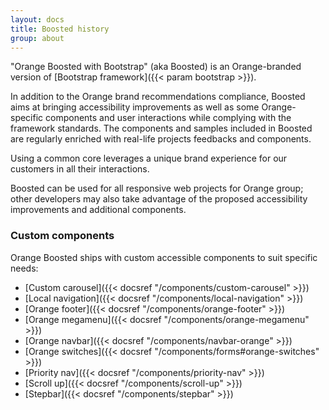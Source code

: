 ```yaml
---
layout: docs
title: Boosted history
group: about
---
```


"Orange Boosted with Bootstrap" (aka Boosted) is an Orange-branded version of [Bootstrap framework]({{< param bootstrap >}}).

In addition to the Orange brand recommendations compliance, Boosted aims at bringing accessibility improvements as well as some Orange-specific components and user interactions while complying with the framework standards. The components and  samples included in Boosted are regularly enriched with real-life projects feedbacks and components.

Using a common core leverages a unique brand experience for our customers in all their interactions.

Boosted can be used for all responsive web projects for Orange group; other developers may also take advantage of the proposed accessibility improvements and additional components.

### Custom components

Orange Boosted ships with custom accessible components to suit specific needs:

- [Custom carousel]({{< docsref "/components/custom-carousel" >}})
- [Local navigation]({{< docsref "/components/local-navigation" >}})
- [Orange footer]({{< docsref "/components/orange-footer" >}})
- [Orange megamenu]({{< docsref "/components/orange-megamenu" >}})
- [Orange navbar]({{< docsref "/components/navbar-orange" >}})
- [Orange switches]({{< docsref "/components/forms#orange-switches" >}})
- [Priority nav]({{< docsref "/components/priority-nav" >}})
- [Scroll up]({{< docsref "/components/scroll-up" >}})
- [Stepbar]({{< docsref "/components/stepbar" >}})
